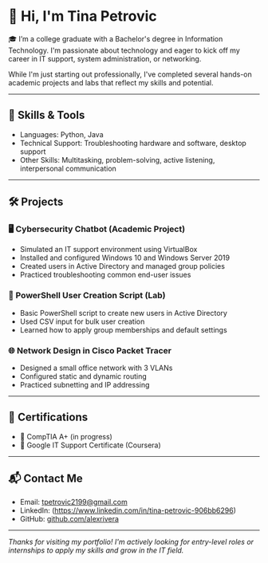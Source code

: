 # 👋 Hi, I'm Tina Petrovic

🎓 I’m a college graduate with a Bachelor's degree in Information Technology. I'm passionate about technology and eager to kick off my career in IT support, system administration, or networking.

While I'm just starting out professionally, I've completed several hands-on academic projects and labs that reflect my skills and potential.

---

## 💼 Skills & Tools
- Languages: Python, Java 
- Technical Support: Troubleshooting hardware and software, desktop support
- Other Skills: Multitasking, problem-solving, active listening, interpersonal communication

---

## 🛠️ Projects

### 🖥️ Cybersecurity Chatbot (Academic Project)
- Simulated an IT support environment using VirtualBox
- Installed and configured Windows 10 and Windows Server 2019
- Created users in Active Directory and managed group policies
- Practiced troubleshooting common end-user issues

### 🧰 PowerShell User Creation Script (Lab)
- Basic PowerShell script to create new users in Active Directory
- Used CSV input for bulk user creation
- Learned how to apply group memberships and default settings

### 🌐 Network Design in Cisco Packet Tracer
- Designed a small office network with 3 VLANs
- Configured static and dynamic routing
- Practiced subnetting and IP addressing

---

## 📜 Certifications
- 📌 CompTIA A+ (in progress)  
- 📌 Google IT Support Certificate (Coursera)  

---

## 📬 Contact Me
- Email: tpetrovic2199@gmail.com  
- LinkedIn: (https://www.linkedin.com/in/tina-petrovic-906bb6296)
- GitHub: [github.com/alexrivera](https://github.com/yourusername)

---

_Thanks for visiting my portfolio! I'm actively looking for entry-level roles or internships to apply my skills and grow in the IT field._
